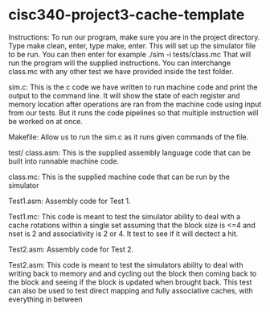 # cisc340-project3-cache-template
Instructions: To run our program, make sure you are in the project directory. Type make clean, enter, type make, enter. This will set up the simulator file to be run. You can then enter for example ./sim -i tests/class.mc That will run the program will the supplied instructions. You can interchange class.mc with any other test we have provided inside the test folder.

sim.c: This is the c code we have written to run machine code and print the output to the command line. It will show the state of each register and memory location after operations are ran from the machine code using input from our tests. But it runs the code pipelines so that multiple instruction will be worked on at once.

Makefile: Allow us to run the sim.c as it runs given commands of the file.

test/
class.asm: This is the supplied assembly language code that can be built into runnable machine code.

class.mc: This is the supplied machine code that can be run by the simulator

Test1.asm: Assembly code for Test 1.

Test1.mc: This code is meant to test the simulator ability to deal with a cache rotations within a single set assuming that the block size is <=4 and nset is 2 and associativity is 2 or 4. It test to see if it will dectect a hit.

Test2.asm: Assembly code for Test 2. 

Test2.asm: This code is meant to test the simulators ability to deal with writing back to memory and  and cycling out the block then coming back to the block and seeing if the block is updated when brought back. This test can also be used to test direct mapping and fully associative caches, with everything in between  
